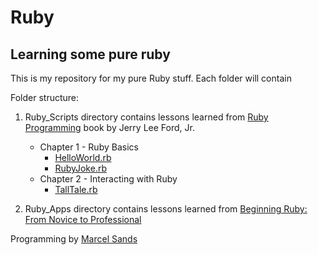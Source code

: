 Ruby
====

Learning some pure ruby
-----------------------

This is my repository for my pure Ruby stuff.  Each folder will contain 

Folder structure:

1. Ruby_Scripts directory contains lessons learned from [Ruby Programming](http://books.google.com/books?id=3BIX-zQIzpYC&printsec=frontcover&source=gbs_ge_summary_r&cad=0) book by Jerry Lee Ford, Jr.
    - Chapter 1 - Ruby Basics
        * [HelloWorld.rb](https://github.com/msands/ruby/blob/master/ruby_scripts/HelloWorld.rb)
        * [RubyJoke.rb](https://github.com/msands/ruby/blob/master/ruby_scripts/RubyJoke.rb)
    - Chapter 2 - Interacting with Ruby
        * [TallTale.rb](https://github.com/msands/ruby/blob/master/ruby_scripts/TallTale.rb)

2. Ruby_Apps directory contains lessons learned from [Beginning Ruby: From Novice to Professional](http://books.google.com/books?id=A78bYfzYKZ4C&printsec=frontcover&dq=beginning+ruby&hl=en&sa=X&ei=nyrlU_UriuewBJzXgKgB&ved=0CCkQ6AEwAA#v=onepage&q=beginning%20ruby&f=false)


Programming by [Marcel Sands](http://marcel.marcelandkim.com)
